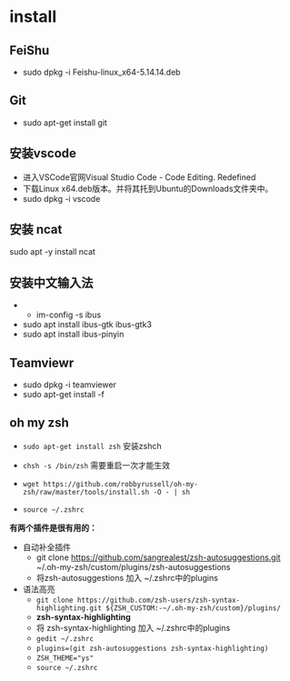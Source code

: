# install

## FeiShu
- sudo dpkg -i  Feishu-linux_x64-5.14.14.deb
## Git
- sudo apt-get install git
## 安装vscode
- 进入VSCode官网Visual Studio Code - Code Editing. Redefined
- 下载Linux x64.deb版本。并将其托到Ubuntu的Downloads文件夹中。
-  sudo dpkg -i vscode
## 安装 ncat
sudo apt -y install ncat
##  安装中文输入法
- - im-config -s ibus
- sudo apt install ibus-gtk ibus-gtk3
- sudo apt install ibus-pinyin
## Teamviewr
-  sudo dpkg -i  teamviewer 
-  sudo apt-get install -f 

## oh my zsh
- `sudo apt-get install zsh` 安装zshch
- `chsh -s /bin/zsh`  需要重启一次才能生效

- `wget https://github.com/robbyrussell/oh-my-zsh/raw/master/tools/install.sh -O - | sh `
- `source ~/.zshrc `

**有两个插件是很有用的：**
- 自动补全插件
    - git clone https://github.com/sangrealest/zsh-autosuggestions.git ~/.oh-my-zsh/custom/plugins/zsh-autosuggestions
    - 将zsh-autosuggestions 加入 ~/.zshrc中的plugins
- 语法高亮 
  - `git clone https://github.com/zsh-users/zsh-syntax-highlighting.git ${ZSH_CUSTOM:-~/.oh-my-zsh/custom}/plugins/`
  - **zsh-syntax-highlighting**
  - 将 zsh-syntax-highlighting 加入 ~/.zshrc中的plugins
  - `gedit ~/.zshrc` 
  - `plugins=(git zsh-autosuggestions zsh-syntax-highlighting)`
  - `ZSH_THEME="ys"`
  - `source ~/.zshrc`